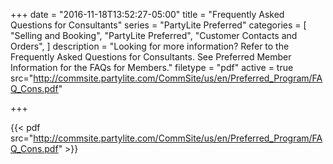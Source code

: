 +++
date = "2016-11-18T13:52:27-05:00"
title = "Frequently Asked Questions for Consultants"
series = "PartyLite Preferred"
categories = [
  "Selling and Booking",
  "PartyLite Preferred",
  "Customer Contacts and Orders",
]
description = "Looking for more information? Refer to the Frequently Asked Questions for Consultants. See Preferred Member Information for the FAQs for Members."
filetype = "pdf"
active = true
src="http://commsite.partylite.com/CommSite/us/en/Preferred_Program/FAQ_Cons.pdf"

+++

{{< pdf src="http://commsite.partylite.com/CommSite/us/en/Preferred_Program/FAQ_Cons.pdf" >}}
